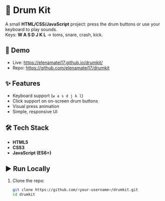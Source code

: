 # 🥁 Drum Kit

A small **HTML/CSS/JavaScript** project: press the drum buttons or use your keyboard to play sounds.  
Keys: **W A S D J K L** → toms, snare, crash, kick.

## 🔗 Demo
- Live: https://elenamatei17.github.io/drumkit/
- Repo:  https://github.com/elenamatei17/drumkit


## ✨ Features
- Keyboard support (`w a s d j k l`)
- Click support on on-screen drum buttons
- Visual press animation
- Simple, responsive UI

## 🛠️ Tech Stack
- **HTML5**
- **CSS3**
- **JavaScript (ES6+)**

## ▶️ Run Locally
1. Clone the repo:
   ```bash
   git clone https://github.com/<your-username>/drumkit.git
   cd drumkit